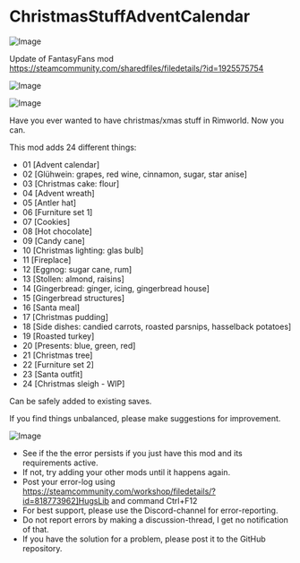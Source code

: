# ChristmasStuffAdventCalendar

![Image](https://i.imgur.com/buuPQel.png)

Update of FantasyFans mod
https://steamcommunity.com/sharedfiles/filedetails/?id=1925575754

![Image](https://i.imgur.com/pufA0kM.png)

	
![Image](https://i.imgur.com/Z4GOv8H.png)

Have you ever wanted to have christmas/xmas stuff in Rimworld. Now you can.

This mod adds 24 different things:
- 01 [Advent calendar]
- 02 [Glühwein: grapes, red wine, cinnamon, sugar, star anise]
- 03 [Christmas cake: flour]
- 04 [Advent wreath]
- 05 [Antler hat]
- 06 [Furniture set 1]
- 07 [Cookies]
- 08 [Hot chocolate]
- 09 [Candy cane]
- 10 [Christmas lighting: glas bulb]
- 11 [Fireplace]
- 12 [Eggnog: sugar cane, rum]
- 13 [Stollen: almond, raisins]
- 14 [Gingerbread: ginger, icing, gingerbread house]
- 15 [Gingerbread structures]
- 16 [Santa meal]
- 17 [Christmas pudding]
- 18 [Side dishes: candied carrots, roasted parsnips, hasselback potatoes]
- 19 [Roasted turkey]
- 20 [Presents: blue, green, red]
- 21 [Christmas tree]
- 22 [Furniture set 2]
- 23 [Santa outfit]
- 24 [Christmas sleigh - WIP]



Can be safely added to existing saves.


If you find things unbalanced, please make suggestions for improvement.

![Image](https://i.imgur.com/PwoNOj4.png)



-  See if the the error persists if you just have this mod and its requirements active.
-  If not, try adding your other mods until it happens again.
-  Post your error-log using https://steamcommunity.com/workshop/filedetails/?id=818773962]HugsLib and command Ctrl+F12
-  For best support, please use the Discord-channel for error-reporting.
-  Do not report errors by making a discussion-thread, I get no notification of that.
-  If you have the solution for a problem, please post it to the GitHub repository.



